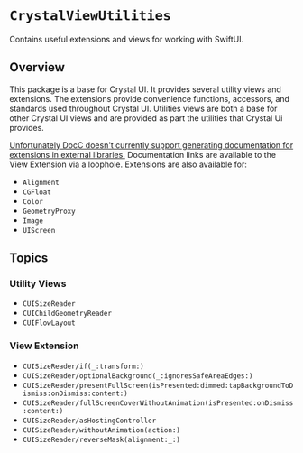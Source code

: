 # ``CrystalViewUtilities``

Contains useful extensions and views for working with SwiftUI.

## Overview

This package is a base for Crystal UI. It provides several utility views and extensions. The extensions provide convenience functions, accessors, and standards used throughout Crystal UI. Utilities views are both a base for other Crystal UI views and are provided as part the utilities that Crystal Ui provides.
 
 [Unfortunately DocC doesn't currently support generating documentation for extensions in external libraries.](https://forums.swift.org/t/document-extensions-to-external-types-using-docc/56060) Documentation links are available to the View Extension via a loophole. Extensions are also available for:
- `Alignment`
- `CGFloat`
- `Color`
- `GeometryProxy`
- `Image`
- `UIScreen`

## Topics

### Utility Views

- ``CUISizeReader``
- ``CUIChildGeometryReader``
- ``CUIFlowLayout``

### View Extension

- ``CUISizeReader/if(_:transform:)``
- ``CUISizeReader/optionalBackground(_:ignoresSafeAreaEdges:)``
- ``CUISizeReader/presentFullScreen(isPresented:dimmed:tapBackgroundToDismiss:onDismiss:content:)``
- ``CUISizeReader/fullScreenCoverWithoutAnimation(isPresented:onDismiss:content:)``
- ``CUISizeReader/asHostingController``
- ``CUISizeReader/withoutAnimation(action:)``
- ``CUISizeReader/reverseMask(alignment:_:)``

